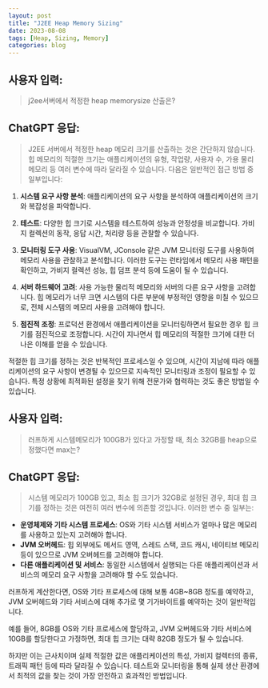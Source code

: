 ```yaml
---
layout: post
title: "J2EE Heap Memory Sizing"
date: 2023-08-08
tags: [Heap, Sizing, Memory]
categories: blog
---
```


## 사용자 입력:
> j2ee서버에서 적정한 heap memorysize 산출은?

## ChatGPT 응답:
> J2EE 서버에서 적정한 heap 메모리 크기를 산출하는 것은 간단하지 않습니다. 힙 메모리의 적절한 크기는 애플리케이션의 유형, 작업량, 사용자 수, 가용 물리 메모리 등 여러 변수에 따라 달라질 수 있습니다. 다음은 일반적인 접근 방법 중 일부입니다:

1. **시스템 요구 사항 분석**: 애플리케이션의 요구 사항을 분석하여 애플리케이션의 크기와 복잡성을 파악합니다.

2. **테스트**: 다양한 힙 크기로 시스템을 테스트하여 성능과 안정성을 비교합니다. 가비지 컬렉션의 동작, 응답 시간, 처리량 등을 관찰할 수 있습니다.

3. **모니터링 도구 사용**: VisualVM, JConsole 같은 JVM 모니터링 도구를 사용하여 메모리 사용을 관찰하고 분석합니다. 이러한 도구는 런타임에서 메모리 사용 패턴을 확인하고, 가비지 컬렉션 성능, 힙 덤프 분석 등에 도움이 될 수 있습니다.

4. **서버 하드웨어 고려**: 사용 가능한 물리적 메모리와 서버의 다른 요구 사항을 고려합니다. 힙 메모리가 너무 크면 시스템의 다른 부분에 부정적인 영향을 미칠 수 있으므로, 전체 시스템의 메모리 사용을 고려해야 합니다.

5. **점진적 조정**: 프로덕션 환경에서 애플리케이션을 모니터링하면서 필요한 경우 힙 크기를 점진적으로 조정합니다. 시간이 지나면서 힙 메모리의 적절한 크기에 대한 더 나은 이해를 얻을 수 있습니다.

적절한 힙 크기를 정하는 것은 반복적인 프로세스일 수 있으며, 시간이 지남에 따라 애플리케이션의 요구 사항이 변경될 수 있으므로 지속적인 모니터링과 조정이 필요할 수 있습니다. 특정 상황에 최적화된 설정을 찾기 위해 전문가와 협력하는 것도 좋은 방법일 수 있습니다.

## 사용자 입력:
> 러프하게 시스템메모리가 100GB가 있다고 가정할 때, 최소  32GB를 heap으로 정했다면 max는?

## ChatGPT 응답:
> 시스템 메모리가 100GB 있고, 최소 힙 크기가 32GB로 설정된 경우, 최대 힙 크기를 정하는 것은 여전히 여러 변수에 의존할 것입니다. 이러한 변수 중 일부는:

- **운영체제와 기타 시스템 프로세스**: OS와 기타 시스템 서비스가 얼마나 많은 메모리를 사용하고 있는지 고려해야 합니다.
- **JVM 오버헤드**: 힙 외부에도 메서드 영역, 스레드 스택, 코드 캐시, 네이티브 메모리 등이 있으므로 JVM 오버헤드를 고려해야 합니다.
- **다른 애플리케이션 및 서비스**: 동일한 시스템에서 실행되는 다른 애플리케이션과 서비스의 메모리 요구 사항을 고려해야 할 수도 있습니다.

러프하게 계산한다면, OS와 기타 프로세스에 대해 보통 4GB~8GB 정도를 예약하고, JVM 오버헤드와 기타 서비스에 대해 추가로 몇 기가바이트를 예약하는 것이 일반적입니다.

예를 들어, 8GB를 OS와 기타 프로세스에 할당하고, JVM 오버헤드와 기타 서비스에 10GB를 할당한다고 가정하면, 최대 힙 크기는 대략 82GB 정도가 될 수 있습니다.

하지만 이는 근사치이며 실제 적절한 값은 애플리케이션의 특성, 가비지 컬렉터의 종류, 트래픽 패턴 등에 따라 달라질 수 있습니다. 테스트와 모니터링을 통해 실제 생산 환경에서 최적의 값을 찾는 것이 가장 안전하고 효과적인 방법입니다.

